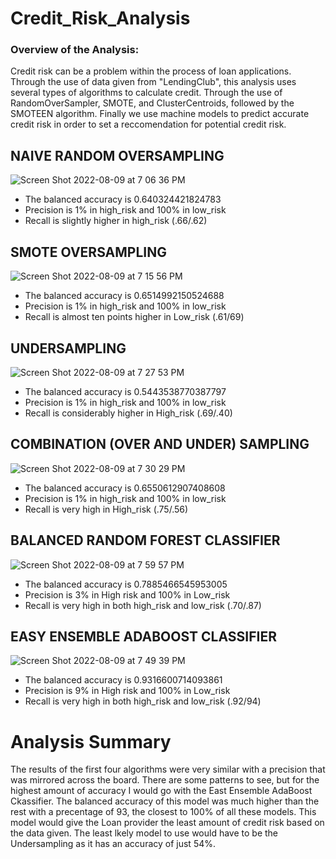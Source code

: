 # Credit_Risk_Analysis

### Overview of the Analysis:
Credit risk can be a problem within the process of loan applications. Through the use of data given from "LendingClub", this analysis uses several types of algorithms to calculate credit. Through the use of RandomOverSampler, SMOTE, and ClusterCentroids, followed by the SMOTEEN algorithm. Finally we use machine models to predict accurate credit risk in order to set a reccomendation for potential credit risk.

## NAIVE RANDOM OVERSAMPLING
![Screen Shot 2022-08-09 at 7 06 36 PM](https://user-images.githubusercontent.com/100393032/183794764-fe6c02e2-214b-484e-b9b3-347ee996cf4a.png)

- The balanced accuracy is 0.640324421824783 
- Precision is 1% in high_risk and 100% in low_risk
- Recall is slightly higher in high_risk (.66/.62)

## SMOTE OVERSAMPLING
![Screen Shot 2022-08-09 at 7 15 56 PM](https://user-images.githubusercontent.com/100393032/183795589-1115d3ee-15ba-4417-b169-25b4b0caecdc.png)

- The balanced accuracy is 0.6514992150524688
- Precision is 1% in high_risk and 100% in low_risk
- Recall is almost ten points higher in Low_risk (.61/69)

## UNDERSAMPLING
![Screen Shot 2022-08-09 at 7 27 53 PM](https://user-images.githubusercontent.com/100393032/183796895-af0dde83-1967-4016-b6e2-4b6a9f437011.png)

- The balanced accuracy is 0.5443538770387797
- Precision is 1% in high_risk and 100% in low_risk
- Recall is considerably higher in High_risk (.69/.40)

## COMBINATION (OVER AND UNDER) SAMPLING
![Screen Shot 2022-08-09 at 7 30 29 PM](https://user-images.githubusercontent.com/100393032/183797219-f5584ab5-63a1-425a-a6f1-71d3f268630a.png)

- The balanced accuracy is 0.6550612907408608
- Precision is 1% in high_risk and 100% in low_risk
- Recall is very high in High_risk (.75/.56)

## BALANCED RANDOM FOREST CLASSIFIER
![Screen Shot 2022-08-09 at 7 59 57 PM](https://user-images.githubusercontent.com/100393032/183800733-cfb93eea-f9b5-4256-84a5-53eca3d547a4.png)


- The balanced accuracy is 0.7885466545953005
- Precision is 3% in High risk and 100% in Low_risk
- Recall is very high in both high_risk and low_risk (.70/.87)

## EASY ENSEMBLE ADABOOST CLASSIFIER
![Screen Shot 2022-08-09 at 7 49 39 PM](https://user-images.githubusercontent.com/100393032/183799478-e92fbcc0-fc4e-4b9e-a20a-72f9de43cc5c.png)

- The balanced accuracy is 0.9316600714093861
- Precision is 9% in High risk and 100% in Low_risk
- Recall is very high in both high_risk and low_risk (.92/94)

# Analysis Summary
The results of the first four algorithms were very similar with a precision that was mirrored across the board. There are some patterns to see, but for the highest amount of accuracy I would go with the East Ensemble AdaBoost Ckassifier. The balanced accuracy of this model was much higher than the rest with a precentage of 93, the closest to 100% of all these models. This model would give the Loan provider the least amount of credit risk based on the data given. The least lkely model to use would have to be the Undersampling as it has an accuracy of just 54%. 
